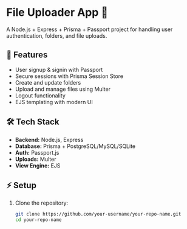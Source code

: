 # File Uploader App 📂

A Node.js + Express + Prisma + Passport project for handling user authentication, folders, and file uploads.

## 🚀 Features
- User signup & signin with Passport
- Secure sessions with Prisma Session Store
- Create and update folders
- Upload and manage files using Multer
- Logout functionality
- EJS templating with modern UI

## 🛠 Tech Stack
- **Backend:** Node.js, Express
- **Database:** Prisma + PostgreSQL/MySQL/SQLite
- **Auth:** Passport.js
- **Uploads:** Multer
- **View Engine:** EJS

## ⚡ Setup

1. Clone the repository:
   ```bash
   git clone https://github.com/your-username/your-repo-name.git
   cd your-repo-name
